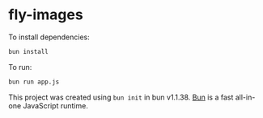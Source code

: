 # fly-images

To install dependencies:

```bash
bun install
```

To run:

```bash
bun run app.js
```

This project was created using `bun init` in bun v1.1.38. [Bun](https://bun.sh) is a fast all-in-one JavaScript runtime.
